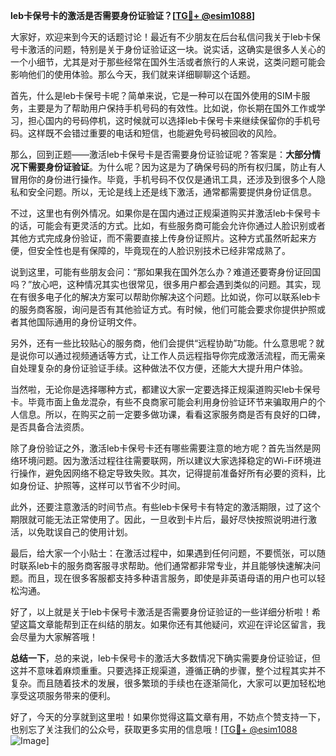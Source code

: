 **leb卡保号卡的激活是否需要身份证验证？[[TG💪+ @esim1088](https://t.me/s/esim1088)]**

大家好，欢迎来到今天的话题讨论！最近有不少朋友在后台私信问我关于leb卡保号卡激活的问题，特别是关于身份证验证这一块。说实话，这确实是很多人关心的一个小细节，尤其是对于那些经常在国外生活或者旅行的人来说，这类问题可能会影响他们的使用体验。那么今天，我们就来详细聊聊这个话题。

首先，什么是leb卡保号卡呢？简单来说，它是一种可以在国外使用的SIM卡服务，主要是为了帮助用户保持手机号码的有效性。比如说，你长期在国外工作或学习，担心国内的号码停机，这时候就可以选择leb卡保号卡来继续保留你的手机号码。这样既不会错过重要的电话和短信，也能避免号码被回收的风险。

那么，回到正题——激活leb卡保号卡是否需要身份证验证呢？答案是：**大部分情况下需要身份证验证**。为什么呢？因为这是为了确保号码的所有权归属，防止有人冒用你的身份进行操作。毕竟，手机号码不仅仅是通讯工具，还涉及到很多个人隐私和安全问题。所以，无论是线上还是线下激活，通常都需要提供身份证信息。

不过，这里也有例外情况。如果你是在国内通过正规渠道购买并激活leb卡保号卡的话，可能会有更灵活的方式。比如，有些服务商可能会允许你通过人脸识别或者其他方式完成身份验证，而不需要直接上传身份证照片。这种方式虽然听起来方便，但安全性也是有保障的，毕竟现在的人脸识别技术已经非常成熟了。

说到这里，可能有些朋友会问：“那如果我在国外怎么办？难道还要寄身份证回国吗？”放心吧，这种情况其实也很常见，很多用户都会遇到类似的问题。其实，现在有很多电子化的解决方案可以帮助你解决这个问题。比如说，你可以联系leb卡的服务商客服，询问是否有其他验证方式。有时候，他们可能会要求你提供护照或者其他国际通用的身份证明文件。

另外，还有一些比较贴心的服务商，他们会提供“远程协助”功能。什么意思呢？就是说你可以通过视频通话等方式，让工作人员远程指导你完成激活流程，而无需亲自处理复杂的身份证验证手续。这种做法不仅方便，还能大大提升用户体验。

当然啦，无论你是选择哪种方式，都建议大家一定要选择正规渠道购买leb卡保号卡。毕竟市面上鱼龙混杂，有些不良商家可能会利用身份验证环节来骗取用户的个人信息。所以，在购买之前一定要多做功课，看看这家服务商是否有良好的口碑，是否具备合法资质。

除了身份验证之外，激活leb卡保号卡还有哪些需要注意的地方呢？首先当然是网络环境问题。因为激活过程往往需要联网，所以建议大家选择稳定的Wi-Fi环境进行操作，避免因网络不稳定导致失败。其次，记得提前准备好所有必要的资料，比如身份证、护照等，这样可以节省不少时间。

此外，还要注意激活的时间节点。有些leb卡保号卡有特定的激活期限，过了这个期限就可能无法正常使用了。因此，一旦收到卡片后，最好尽快按照说明进行激活，以免耽误自己的使用计划。

最后，给大家一个小贴士：在激活过程中，如果遇到任何问题，不要慌张，可以随时联系leb卡的服务商客服寻求帮助。他们通常都非常专业，并且能够快速解决问题。而且，现在很多客服都支持多种语言服务，即使是非英语母语的用户也可以轻松沟通。

好了，以上就是关于leb卡保号卡激活是否需要身份证验证的一些详细分析啦！希望这篇文章能帮到正在纠结的朋友。如果你还有其他疑问，欢迎在评论区留言，我会尽量为大家解答哦！

**总结一下**，总的来说，leb卡保号卡的激活大多数情况下确实需要身份证验证，但这并不意味着麻烦重重。只要选择正规渠道，遵循正确的步骤，整个过程其实并不复杂。而且随着技术的发展，很多繁琐的手续也在逐渐简化，大家可以更加轻松地享受这项服务带来的便利。

好了，今天的分享就到这里啦！如果你觉得这篇文章有用，不妨点个赞支持一下，也别忘了关注我们的公众号，获取更多实用的信息哦！[[TG💪+ @esim1088](https://t.me/s/esim1088) ![Image](https://i.postimg.cc/4NQfJmqS/Snipaste-2025-05-13-00-14-12.png)]